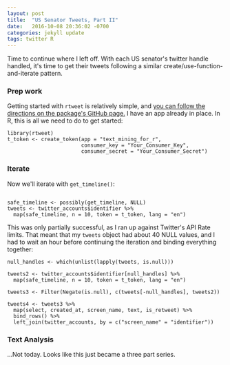 ```yaml
---
layout: post
title:  "US Senator Tweets, Part II"
date:   2016-10-08 20:36:02 -0700
categories: jekyll update
tags: twitter R
---
```


Time to continue where I left off. With each US senator's twitter handle handled, it's time to get their tweets 
following a similar create/use-function-and-iterate pattern.

### Prep work

Getting started with `rtweet` is relatively simple, and [you can follow the directions on the package's GitHub page.](https://github.com/mkearney/rtweet)
I have an app already in place. In R, this is all we need to do to get started:

```
library(rtweet)
t_token <- create_token(app = "text_mining_for_r",
                        consumer_key = "Your_Consumer_Key",
                        consumer_secret = "Your_Consumer_Secret")
```

### Iterate

Now we'll iterate with `get_timeline()`:

```

safe_timeline <- possibly(get_timeline, NULL)
tweets <- twitter_accounts$identifier %>% 
  map(safe_timeline, n = 10, token = t_token, lang = "en")
```

This was only partially successful, as I ran up against Twitter's API Rate limits. That meant that my `tweets` object had 
about 40 NULL values, and I had to wait an hour before continuing the iteration and binding everything together:

```
null_handles <- which(unlist(lapply(tweets, is.null)))

tweets2 <- twitter_accounts$identifier[null_handles] %>% 
  map(safe_timeline, n = 10, token = t_token, lang = "en")
  
tweets3 <- Filter(Negate(is.null), c(tweets[-null_handles], tweets2))

tweets4 <- tweets3 %>% 
  map(select, created_at, screen_name, text, is_retweet) %>% 
  bind_rows() %>% 
  left_join(twitter_accounts, by = c("screen_name" = "identifier"))
```

### Text Analysis

...Not today. Looks like this just became a three part series.

